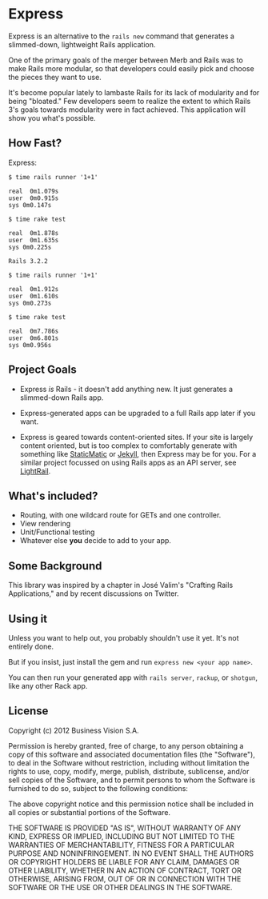 # Express

Express is an alternative to the `rails new` command that generates a
slimmed-down, lightweight Rails application.

One of the primary goals of the merger between Merb and Rails was to make Rails
more modular, so that developers could easily pick and choose the pieces they
want to use.

It's become popular lately to lambaste Rails for its lack of modularity and for
being "bloated." Few developers seem to realize the extent to which Rails 3's
goals towards modularity were in fact achieved. This application will show you
what's possible.

## How Fast?

Express:

    $ time rails runner '1+1'

    real  0m1.079s
    user  0m0.915s
    sys 0m0.147s

    $ time rake test

    real  0m1.878s
    user  0m1.635s
    sys 0m0.225s

    Rails 3.2.2

    $ time rails runner '1+1'

    real  0m1.912s
    user  0m1.610s
    sys 0m0.273s

    $ time rake test

    real  0m7.786s
    user  0m6.801s
    sys 0m0.956s

## Project Goals

* Express *is* Rails - it doesn't add anything new. It just generates a
  slimmed-down Rails app.

* Express-generated apps can be upgraded to a full Rails app later if you want.

* Express is geared towards content-oriented sites. If your site is largely
  content oriented, but is too complex to comfortably generate with something
  like [StaticMatic](http://staticmatic.rubyforge.org/) or
  [Jekyll](https://github.com/mojombo/jekyll), then Express may be for you. For
  a similar project focussed on using Rails apps as an API server, see
  [LightRail](https://github.com/lightness/lightrail).

## What's included?

* Routing, with one wildcard route for GETs and one controller.
* View rendering
* Unit/Functional testing
* Whatever else **you** decide to add to your app.


## Some Background

This library was inspired by a chapter in José Valim's "Crafting Rails
Applications," and by recent discussions on Twitter.

## Using it

Unless you want to help out, you probably shouldn't use it yet. It's not
entirely done.

But if you insist, just install the gem and run `express new <your app name>`.

You can then run your generated app with `rails server`, `rackup`, or `shotgun`,
like any other Rack app.

## License

Copyright (c) 2012 Business Vision S.A.

Permission is hereby granted, free of charge, to any person obtaining a copy of
this software and associated documentation files (the "Software"), to deal in
the Software without restriction, including without limitation the rights to
use, copy, modify, merge, publish, distribute, sublicense, and/or sell copies of
the Software, and to permit persons to whom the Software is furnished to do so,
subject to the following conditions:

The above copyright notice and this permission notice shall be included in all
copies or substantial portions of the Software.

THE SOFTWARE IS PROVIDED "AS IS", WITHOUT WARRANTY OF ANY KIND, EXPRESS OR
IMPLIED, INCLUDING BUT NOT LIMITED TO THE WARRANTIES OF MERCHANTABILITY, FITNESS
FOR A PARTICULAR PURPOSE AND NONINFRINGEMENT. IN NO EVENT SHALL THE AUTHORS OR
COPYRIGHT HOLDERS BE LIABLE FOR ANY CLAIM, DAMAGES OR OTHER LIABILITY, WHETHER
IN AN ACTION OF CONTRACT, TORT OR OTHERWISE, ARISING FROM, OUT OF OR IN
CONNECTION WITH THE SOFTWARE OR THE USE OR OTHER DEALINGS IN THE SOFTWARE.
